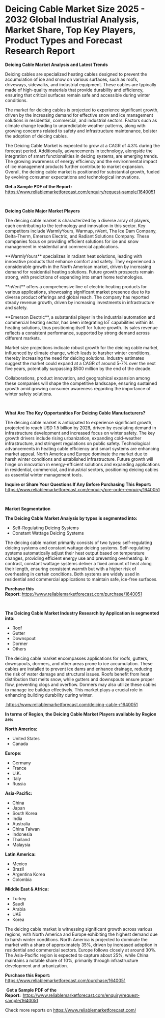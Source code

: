 <p><h1>Deicing Cable Market Size 2025 - 2032 Global Industrial Analysis, Market Share, Top Key Players, Product Types and Forecast Research Report</h1></p><p><strong>Deicing Cable Market Analysis and Latest Trends</strong></p>
<p><p>Deicing cables are specialized heating cables designed to prevent the accumulation of ice and snow on various surfaces, such as roofs, driveways, sidewalks, and industrial equipment. These cables are typically made of high-quality materials that provide durability and efficiency, ensuring that critical surfaces remain safe and accessible during winter conditions. </p><p>The market for deicing cables is projected to experience significant growth, driven by the increasing demand for effective snow and ice management solutions in residential, commercial, and industrial sectors. Factors such as climate change leading to unpredictable weather patterns, along with growing concerns related to safety and infrastructure maintenance, bolster the adoption of deicing cables. </p><p>The Deicing Cable Market is expected to grow at a CAGR of 4.3% during the forecast period. Additionally, advancements in technology, alongside the integration of smart functionalities in deicing systems, are emerging trends. The growing awareness of energy efficiency and the environmental impact of ice management products further contribute to market expansion. Overall, the deicing cable market is positioned for substantial growth, fueled by evolving consumer expectations and technological innovations.</p></p>
<p><strong>Get a Sample PDF of the Report:&nbsp;</strong> <a href="https://www.reliablemarketforecast.com/enquiry/request-sample/1640051?utm_campaign=2456&utm_medium=2&utm_source=Github&utm_content=ia&utm_term=05032025&utm_id=deicing-cable">https://www.reliablemarketforecast.com/enquiry/request-sample/1640051</a></p>
<p>&nbsp;</p>
<p><strong>Deicing Cable Major Market Players</strong></p>
<p><p>The deicing cable market is characterized by a diverse array of players, each contributing to the technology and innovation in this sector. Key competitors include WarmlyYours, Warmup, nVent, The Ice Dam Company, Delta-Therm, Emerson Electric, and Radiant Solutions Company. These companies focus on providing efficient solutions for ice and snow management in residential and commercial applications.</p><p>**WarmlyYours** specializes in radiant heat solutions, leading with innovative products that enhance comfort and safety. They experienced a considerable growth in the North American market, driven by increasing demand for residential heating solutions. Future growth prospects remain strong, with predictions of expanding into smart home technologies.</p><p>**nVent** offers a comprehensive line of electric heating products for various applications, showcasing significant market presence due to its diverse product offerings and global reach. The company has reported steady revenue growth, driven by increasing investments in infrastructure and safety.</p><p>**Emerson Electric**, a substantial player in the industrial automation and commercial heating sector, has been integrating IoT capabilities within its heating solutions, thus positioning itself for future growth. Its sales revenue reflects a consistent performance, supported by strong demand across different markets.</p><p>Market size projections indicate robust growth for the deicing cable market, influenced by climate change, which leads to harsher winter conditions, thereby increasing the need for deicing solutions. Industry estimates suggest the market could expand at a CAGR of around 5-7% over the next five years, potentially surpassing $500 million by the end of the decade.</p><p>Collaborations, product innovation, and geographical expansion among these companies will shape the competitive landscape, ensuring sustained growth amid growing consumer awareness regarding the importance of winter safety solutions.</p></p>
<p>&nbsp;</p>
<p><strong>What Are The Key Opportunities For Deicing Cable Manufacturers?</strong></p>
<p><p>The deicing cable market is anticipated to experience significant growth, projected to reach USD 1.5 billion by 2028, driven by escalating demand in infrastructure development and increased focus on winter safety. The key growth drivers include rising urbanization, expanding cold-weather infrastructure, and stringent regulations on public safety. Technological advancements in heating cable efficiency and smart systems are enhancing market appeal. North America and Europe dominate the market due to harsh winter conditions and established infrastructure. Future growth will hinge on innovation in energy-efficient solutions and expanding applications in residential, commercial, and industrial sectors, positioning deicing cables as essential winter management tools.</p></p>
<p><strong>Inquire or Share Your Questions If Any Before Purchasing This Report:</strong> <a href="https://www.reliablemarketforecast.com/enquiry/pre-order-enquiry/1640051?utm_campaign=2456&utm_medium=2&utm_source=Github&utm_content=ia&utm_term=05032025&utm_id=deicing-cable">https://www.reliablemarketforecast.com/enquiry/pre-order-enquiry/1640051</a></p>
<p>&nbsp;</p>
<p><strong>Market Segmentation</strong></p>
<p><strong>The Deicing Cable Market Analysis by types is segmented into:</strong></p>
<p><ul><li>Self-Regulating Deicing Systems</li><li>Constant Wattage Deicing Systems</li></ul></p>
<p><p>The deicing cable market primarily consists of two types: self-regulating deicing systems and constant wattage deicing systems. Self-regulating systems automatically adjust their heat output based on temperature changes, providing efficient energy use and preventing overheating. In contrast, constant wattage systems deliver a fixed amount of heat along their length, ensuring consistent warmth but with a higher risk of overheating in certain conditions. Both systems are widely used in residential and commercial applications to maintain safe, ice-free surfaces.</p></p>
<p><strong>Purchase this Report:&nbsp;</strong><a href="https://www.reliablemarketforecast.com/purchase/1640051?utm_campaign=2456&utm_medium=2&utm_source=Github&utm_content=ia&utm_term=05032025&utm_id=deicing-cable">https://www.reliablemarketforecast.com/purchase/1640051</a></p>
<p>&nbsp;</p>
<p><strong>The Deicing Cable Market Industry Research by Application is segmented into:</strong></p>
<p><ul><li>Roof</li><li>Gutter</li><li>Downspout</li><li>Dormer</li><li>Others</li></ul></p>
<p><p>The deicing cable market encompasses applications for roofs, gutters, downspouts, dormers, and other areas prone to ice accumulation. These cables are installed to prevent ice dams and enhance drainage, reducing the risk of water damage and structural issues. Roofs benefit from heat distribution that melts snow, while gutters and downspouts ensure proper flow, preventing clogs and overflow. Dormers may also utilize these cables to manage ice buildup effectively. This market plays a crucial role in enhancing building durability during winter.</p></p>
<p><a href="https://www.reliablemarketforecast.com/deicing-cable-r1640051?utm_campaign=2456&utm_medium=2&utm_source=Github&utm_content=ia&utm_term=05032025&utm_id=deicing-cable">&nbsp;https://www.reliablemarketforecast.com/deicing-cable-r1640051</a></p>
<p><strong>In terms of Region, the Deicing Cable Market Players available by Region are:</strong></p>
<p>
    <p> <strong> North America: </strong>
        <ul>
            <li>United States</li>
            <li>Canada</li>
        </ul>
        </p> 
    <p> <strong> Europe: </strong>
        <ul>
            <li>Germany</li>
            <li>France</li>
            <li>U.K.</li>
            <li>Italy</li>
            <li>Russia</li>
        </ul>
        </p> 
    <p> <strong> Asia-Pacific: </strong>
        <ul>
            <li>China</li>
            <li>Japan</li>
            <li>South Korea</li>
            <li>India</li>
            <li>Australia</li>
            <li>China Taiwan</li>
            <li>Indonesia</li>
            <li>Thailand</li>
            <li>Malaysia</li>
        </ul>
        </p> 
    <p> <strong> Latin America: </strong>
        <ul>
            <li>Mexico</li>
            <li>Brazil</li>
            <li>Argentina Korea</li>
            <li>Colombia</li>
        </ul>
        </p> 
    <p> <strong> Middle East & Africa: </strong>
        <ul>
            <li>Turkey</li>
            <li>Saudi</li>
            <li>Arabia</li>
            <li>UAE</li>
            <li>Korea</li>
        </ul>
    </p>
    </p>
<p><p>The deicing cable market is witnessing significant growth across various regions, with North America and Europe exhibiting the highest demand due to harsh winter conditions. North America is projected to dominate the market with a share of approximately 35%, driven by increased adoption in residential and commercial sectors. Europe follows closely at around 30%. The Asia-Pacific region is expected to capture about 25%, while China maintains a notable share of 10%, primarily through infrastructure development and urbanization.</p></p>
<p><strong>Purchase this Report: </strong><a href="https://www.reliablemarketforecast.com/purchase/1640051?utm_campaign=2456&utm_medium=2&utm_source=Github&utm_content=ia&utm_term=05032025&utm_id=deicing-cable">https://www.reliablemarketforecast.com/purchase/1640051</a></p>
<p>&nbsp;<strong>Get a Sample PDF of the Report:&nbsp;&nbsp;</strong><a href="https://www.reliablemarketforecast.com/enquiry/request-sample/1640051?utm_campaign=2456&utm_medium=2&utm_source=Github&utm_content=ia&utm_term=05032025&utm_id=deicing-cable">https://www.reliablemarketforecast.com/enquiry/request-sample/1640051</a></p>
<p><strong></strong></p>
<p>Check more reports on <a href="https://www.reliablemarketforecast.com/?utm_campaign=2456&utm_medium=2&utm_source=Github&utm_content=ia&utm_term=05032025&utm_id=deicing-cable">https://www.reliablemarketforecast.com/</a></p>